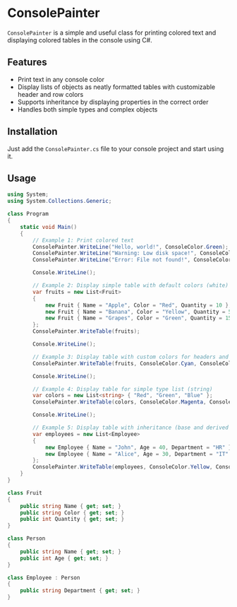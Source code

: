 # ConsolePainter

`ConsolePainter` is a simple and useful class for printing colored text and displaying colored tables in the console using C#.

## Features

- Print text in any console color  
- Display lists of objects as neatly formatted tables with customizable header and row colors  
- Supports inheritance by displaying properties in the correct order  
- Handles both simple types and complex objects  

## Installation

Just add the `ConsolePainter.cs` file to your console project and start using it.

## Usage

```csharp
using System;
using System.Collections.Generic;

class Program
{
    static void Main()
    {
        // Example 1: Print colored text
        ConsolePainter.WriteLine("Hello, world!", ConsoleColor.Green);
        ConsolePainter.WriteLine("Warning: Low disk space!", ConsoleColor.Yellow);
        ConsolePainter.WriteLine("Error: File not found!", ConsoleColor.Red);

        Console.WriteLine();

        // Example 2: Display simple table with default colors (white)
        var fruits = new List<Fruit>
        {
            new Fruit { Name = "Apple", Color = "Red", Quantity = 10 },
            new Fruit { Name = "Banana", Color = "Yellow", Quantity = 5 },
            new Fruit { Name = "Grapes", Color = "Green", Quantity = 15 }
        };
        ConsolePainter.WriteTable(fruits);

        Console.WriteLine();

        // Example 3: Display table with custom colors for headers and rows
        ConsolePainter.WriteTable(fruits, ConsoleColor.Cyan, ConsoleColor.DarkGray);

        Console.WriteLine();

        // Example 4: Display table for simple type list (string)
        var colors = new List<string> { "Red", "Green", "Blue" };
        ConsolePainter.WriteTable(colors, ConsoleColor.Magenta, ConsoleColor.Gray);

        Console.WriteLine();

        // Example 5: Display table with inheritance (base and derived class)
        var employees = new List<Employee>
        {
            new Employee { Name = "John", Age = 40, Department = "HR" },
            new Employee { Name = "Alice", Age = 30, Department = "IT" }
        };
        ConsolePainter.WriteTable(employees, ConsoleColor.Yellow, ConsoleColor.DarkBlue);
    }
}

class Fruit
{
    public string Name { get; set; }
    public string Color { get; set; }
    public int Quantity { get; set; }
}

class Person
{
    public string Name { get; set; }
    public int Age { get; set; }
}

class Employee : Person
{
    public string Department { get; set; }
}

